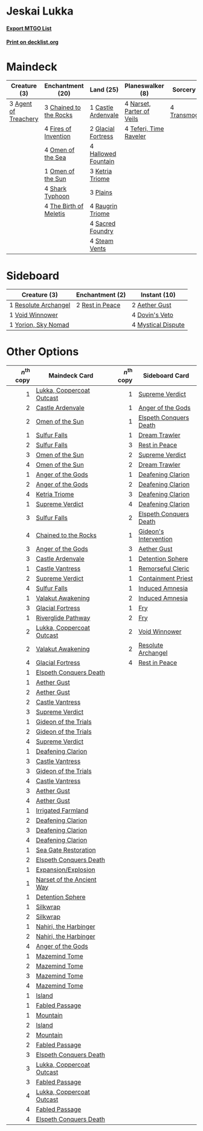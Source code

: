 # Jeskai Lukka

#### [Export MTGO List](../collection/Jeskai%20Lukka/Jeskai%20Lukka.txt)
#### [Print on decklist.org](http://decklist.org/?deckmain=3%09Agent%20of%20Treachery%0A1%09Castle%20Ardenvale%0A3%09Chained%20to%20the%20Rocks%0A4%09Fires%20of%20Invention%0A2%09Glacial%20Fortress%0A4%09Hallowed%20Fountain%0A3%09Ketria%20Triome%0A4%09Narset,%20Parter%20of%20Veils%0A4%09Omen%20of%20the%20Sea%0A1%09Omen%20of%20the%20Sun%0A3%09Plains%0A4%09Raugrin%20Triome%0A4%09Sacred%20Foundry%0A4%09Shark%20Typhoon%0A4%09Steam%20Vents%0A4%09Teferi,%20Time%20Raveler%0A4%09The%20Birth%20of%20Meletis%0A4%09Transmogrify&deckside=2%09Aether%20Gust%0A4%09Dovin's%20Veto%0A4%09Mystical%20Dispute%0A1%09Resolute%20Archangel%0A2%09Rest%20in%20Peace%0A1%09Void%20Winnower%0A1%09Yorion,%20Sky%20Nomad)
# Maindeck

|                                         Creature (3)                                          |                                        Enchantment (20)                                         |                                          Land (25)                                          |                                          Planeswalker (8)                                          |                                       Sorcery (4)                                       |
|-----------------------------------------------------------------------------------------------|-------------------------------------------------------------------------------------------------|---------------------------------------------------------------------------------------------|----------------------------------------------------------------------------------------------------|-----------------------------------------------------------------------------------------|
|3 [Agent of Treachery](http://gatherer.wizards.com/Pages/Card/Details.aspx?multiverseid=466797)|3 [Chained to the Rocks](http://gatherer.wizards.com/Pages/Card/Details.aspx?multiverseid=373521)|1 [Castle Ardenvale](http://gatherer.wizards.com/Pages/Card/Details.aspx?multiverseid=473200)|4 [Narset, Parter of Veils](http://gatherer.wizards.com/Pages/Card/Details.aspx?multiverseid=460988)|4 [Transmogrify](http://gatherer.wizards.com/Pages/Card/Details.aspx?multiverseid=485490)|
|                                                                                               |4 [Fires of Invention](http://gatherer.wizards.com/Pages/Card/Details.aspx?multiverseid=473087)  |2 [Glacial Fortress](http://gatherer.wizards.com/Pages/Card/Details.aspx?multiverseid=190562)|4 [Teferi, Time Raveler](http://gatherer.wizards.com/Pages/Card/Details.aspx?multiverseid=461148)   |                                                                                         |
|                                                                                               |4 [Omen of the Sea](http://gatherer.wizards.com/Pages/Card/Details.aspx?multiverseid=476309)     |4 [Hallowed Fountain](http://gatherer.wizards.com/Pages/Card/Details.aspx?multiverseid=97071)|                                                                                                    |                                                                                         |
|                                                                                               |1 [Omen of the Sun](http://gatherer.wizards.com/Pages/Card/Details.aspx?multiverseid=476281)     |3 [Ketria Triome](http://gatherer.wizards.com/Pages/Card/Details.aspx?multiverseid=479770)   |                                                                                                    |                                                                                         |
|                                                                                               |4 [Shark Typhoon](http://gatherer.wizards.com/Pages/Card/Details.aspx?multiverseid=479587)       |3 [Plains](http://gatherer.wizards.com/Pages/Card/Details.aspx?multiverseid=439856)          |                                                                                                    |                                                                                         |
|                                                                                               |4 [The Birth of Meletis](http://gatherer.wizards.com/Pages/Card/Details.aspx?multiverseid=476256)|4 [Raugrin Triome](http://gatherer.wizards.com/Pages/Card/Details.aspx?multiverseid=479771)  |                                                                                                    |                                                                                         |
|                                                                                               |                                                                                                 |4 [Sacred Foundry](http://gatherer.wizards.com/Pages/Card/Details.aspx?multiverseid=405106)  |                                                                                                    |                                                                                         |
|                                                                                               |                                                                                                 |4 [Steam Vents](http://gatherer.wizards.com/Pages/Card/Details.aspx?multiverseid=405109)     |                                                                                                    |                                                                                         |


# Sideboard

|                                         Creature (3)                                          |                                     Enchantment (2)                                      |                                        Instant (10)                                         |
|-----------------------------------------------------------------------------------------------|------------------------------------------------------------------------------------------|---------------------------------------------------------------------------------------------|
|1 [Resolute Archangel](http://gatherer.wizards.com/Pages/Card/Details.aspx?multiverseid=383361)|2 [Rest in Peace](http://gatherer.wizards.com/Pages/Card/Details.aspx?multiverseid=442021)|2 [Aether Gust](http://gatherer.wizards.com/Pages/Card/Details.aspx?multiverseid=466796)     |
|1 [Void Winnower](http://gatherer.wizards.com/Pages/Card/Details.aspx?multiverseid=402093)     |                                                                                          |4 [Dovin's Veto](http://gatherer.wizards.com/Pages/Card/Details.aspx?multiverseid=461120)    |
|1 [Yorion, Sky Nomad](http://gatherer.wizards.com/Pages/Card/Details.aspx?multiverseid=479752) |                                                                                          |4 [Mystical Dispute](http://gatherer.wizards.com/Pages/Card/Details.aspx?multiverseid=473020)|


# Other Options

|*n*<sup>th</sup> copy|                                           Maindeck Card                                            |*n*<sup>th</sup> copy|                                         Sideboard Card                                          |
|--------------------:|----------------------------------------------------------------------------------------------------|--------------------:|-------------------------------------------------------------------------------------------------|
|                    1|[Lukka, Coppercoat Outcast](http://gatherer.wizards.com/Pages/Card/Details.aspx?multiverseid=479645)|                    1|[Supreme Verdict](http://gatherer.wizards.com/Pages/Card/Details.aspx?multiverseid=438776)       |
|                    2|[Castle Ardenvale](http://gatherer.wizards.com/Pages/Card/Details.aspx?multiverseid=473200)         |                    1|[Anger of the Gods](http://gatherer.wizards.com/Pages/Card/Details.aspx?multiverseid=438682)     |
|                    2|[Omen of the Sun](http://gatherer.wizards.com/Pages/Card/Details.aspx?multiverseid=476281)          |                    1|[Elspeth Conquers Death](http://gatherer.wizards.com/Pages/Card/Details.aspx?multiverseid=476264)|
|                    1|[Sulfur Falls](http://gatherer.wizards.com/Pages/Card/Details.aspx?multiverseid=443135)             |                    1|[Dream Trawler](http://gatherer.wizards.com/Pages/Card/Details.aspx?multiverseid=476465)         |
|                    2|[Sulfur Falls](http://gatherer.wizards.com/Pages/Card/Details.aspx?multiverseid=443135)             |                    3|[Rest in Peace](http://gatherer.wizards.com/Pages/Card/Details.aspx?multiverseid=442021)         |
|                    3|[Omen of the Sun](http://gatherer.wizards.com/Pages/Card/Details.aspx?multiverseid=476281)          |                    2|[Supreme Verdict](http://gatherer.wizards.com/Pages/Card/Details.aspx?multiverseid=438776)       |
|                    4|[Omen of the Sun](http://gatherer.wizards.com/Pages/Card/Details.aspx?multiverseid=476281)          |                    2|[Dream Trawler](http://gatherer.wizards.com/Pages/Card/Details.aspx?multiverseid=476465)         |
|                    1|[Anger of the Gods](http://gatherer.wizards.com/Pages/Card/Details.aspx?multiverseid=438682)        |                    1|[Deafening Clarion](http://gatherer.wizards.com/Pages/Card/Details.aspx?multiverseid=452915)     |
|                    2|[Anger of the Gods](http://gatherer.wizards.com/Pages/Card/Details.aspx?multiverseid=438682)        |                    2|[Deafening Clarion](http://gatherer.wizards.com/Pages/Card/Details.aspx?multiverseid=452915)     |
|                    4|[Ketria Triome](http://gatherer.wizards.com/Pages/Card/Details.aspx?multiverseid=479770)            |                    3|[Deafening Clarion](http://gatherer.wizards.com/Pages/Card/Details.aspx?multiverseid=452915)     |
|                    1|[Supreme Verdict](http://gatherer.wizards.com/Pages/Card/Details.aspx?multiverseid=438776)          |                    4|[Deafening Clarion](http://gatherer.wizards.com/Pages/Card/Details.aspx?multiverseid=452915)     |
|                    3|[Sulfur Falls](http://gatherer.wizards.com/Pages/Card/Details.aspx?multiverseid=443135)             |                    2|[Elspeth Conquers Death](http://gatherer.wizards.com/Pages/Card/Details.aspx?multiverseid=476264)|
|                    4|[Chained to the Rocks](http://gatherer.wizards.com/Pages/Card/Details.aspx?multiverseid=373521)     |                    1|[Gideon's Intervention](http://gatherer.wizards.com/Pages/Card/Details.aspx?multiverseid=426717) |
|                    3|[Anger of the Gods](http://gatherer.wizards.com/Pages/Card/Details.aspx?multiverseid=438682)        |                    3|[Aether Gust](http://gatherer.wizards.com/Pages/Card/Details.aspx?multiverseid=466796)           |
|                    3|[Castle Ardenvale](http://gatherer.wizards.com/Pages/Card/Details.aspx?multiverseid=473200)         |                    1|[Detention Sphere](http://gatherer.wizards.com/Pages/Card/Details.aspx?multiverseid=460139)      |
|                    1|[Castle Vantress](http://gatherer.wizards.com/Pages/Card/Details.aspx?multiverseid=473204)          |                    1|[Remorseful Cleric](http://gatherer.wizards.com/Pages/Card/Details.aspx?multiverseid=447169)     |
|                    2|[Supreme Verdict](http://gatherer.wizards.com/Pages/Card/Details.aspx?multiverseid=438776)          |                    1|[Containment Priest](http://gatherer.wizards.com/Pages/Card/Details.aspx?multiverseid=389470)    |
|                    4|[Sulfur Falls](http://gatherer.wizards.com/Pages/Card/Details.aspx?multiverseid=443135)             |                    1|[Induced Amnesia](http://gatherer.wizards.com/Pages/Card/Details.aspx?multiverseid=439697)       |
|                    1|[Valakut Awakening](http://gatherer.wizards.com/Pages/Card/Details.aspx?multiverseid=491818)        |                    2|[Induced Amnesia](http://gatherer.wizards.com/Pages/Card/Details.aspx?multiverseid=439697)       |
|                    3|[Glacial Fortress](http://gatherer.wizards.com/Pages/Card/Details.aspx?multiverseid=190562)         |                    1|[Fry](http://gatherer.wizards.com/Pages/Card/Details.aspx?multiverseid=466894)                   |
|                    1|[Riverglide Pathway](http://gatherer.wizards.com/Pages/Card/Details.aspx?multiverseid=491920)       |                    2|[Fry](http://gatherer.wizards.com/Pages/Card/Details.aspx?multiverseid=466894)                   |
|                    2|[Lukka, Coppercoat Outcast](http://gatherer.wizards.com/Pages/Card/Details.aspx?multiverseid=479645)|                    2|[Void Winnower](http://gatherer.wizards.com/Pages/Card/Details.aspx?multiverseid=402093)         |
|                    2|[Valakut Awakening](http://gatherer.wizards.com/Pages/Card/Details.aspx?multiverseid=491818)        |                    2|[Resolute Archangel](http://gatherer.wizards.com/Pages/Card/Details.aspx?multiverseid=383361)    |
|                    4|[Glacial Fortress](http://gatherer.wizards.com/Pages/Card/Details.aspx?multiverseid=190562)         |                    4|[Rest in Peace](http://gatherer.wizards.com/Pages/Card/Details.aspx?multiverseid=442021)         |
|                    1|[Elspeth Conquers Death](http://gatherer.wizards.com/Pages/Card/Details.aspx?multiverseid=476264)   |                     |                                                                                                 |
|                    1|[Aether Gust](http://gatherer.wizards.com/Pages/Card/Details.aspx?multiverseid=466796)              |                     |                                                                                                 |
|                    2|[Aether Gust](http://gatherer.wizards.com/Pages/Card/Details.aspx?multiverseid=466796)              |                     |                                                                                                 |
|                    2|[Castle Vantress](http://gatherer.wizards.com/Pages/Card/Details.aspx?multiverseid=473204)          |                     |                                                                                                 |
|                    3|[Supreme Verdict](http://gatherer.wizards.com/Pages/Card/Details.aspx?multiverseid=438776)          |                     |                                                                                                 |
|                    1|[Gideon of the Trials](http://gatherer.wizards.com/Pages/Card/Details.aspx?multiverseid=426716)     |                     |                                                                                                 |
|                    2|[Gideon of the Trials](http://gatherer.wizards.com/Pages/Card/Details.aspx?multiverseid=426716)     |                     |                                                                                                 |
|                    4|[Supreme Verdict](http://gatherer.wizards.com/Pages/Card/Details.aspx?multiverseid=438776)          |                     |                                                                                                 |
|                    1|[Deafening Clarion](http://gatherer.wizards.com/Pages/Card/Details.aspx?multiverseid=452915)        |                     |                                                                                                 |
|                    3|[Castle Vantress](http://gatherer.wizards.com/Pages/Card/Details.aspx?multiverseid=473204)          |                     |                                                                                                 |
|                    3|[Gideon of the Trials](http://gatherer.wizards.com/Pages/Card/Details.aspx?multiverseid=426716)     |                     |                                                                                                 |
|                    4|[Castle Vantress](http://gatherer.wizards.com/Pages/Card/Details.aspx?multiverseid=473204)          |                     |                                                                                                 |
|                    3|[Aether Gust](http://gatherer.wizards.com/Pages/Card/Details.aspx?multiverseid=466796)              |                     |                                                                                                 |
|                    4|[Aether Gust](http://gatherer.wizards.com/Pages/Card/Details.aspx?multiverseid=466796)              |                     |                                                                                                 |
|                    1|[Irrigated Farmland](http://gatherer.wizards.com/Pages/Card/Details.aspx?multiverseid=426947)       |                     |                                                                                                 |
|                    2|[Deafening Clarion](http://gatherer.wizards.com/Pages/Card/Details.aspx?multiverseid=452915)        |                     |                                                                                                 |
|                    3|[Deafening Clarion](http://gatherer.wizards.com/Pages/Card/Details.aspx?multiverseid=452915)        |                     |                                                                                                 |
|                    4|[Deafening Clarion](http://gatherer.wizards.com/Pages/Card/Details.aspx?multiverseid=452915)        |                     |                                                                                                 |
|                    1|[Sea Gate Restoration](http://gatherer.wizards.com/Pages/Card/Details.aspx?multiverseid=491706)     |                     |                                                                                                 |
|                    2|[Elspeth Conquers Death](http://gatherer.wizards.com/Pages/Card/Details.aspx?multiverseid=476264)   |                     |                                                                                                 |
|                    1|[Expansion/Explosion](http://gatherer.wizards.com/Pages/Card/Details.aspx?multiverseid=452974)      |                     |                                                                                                 |
|                    1|[Narset of the Ancient Way](http://gatherer.wizards.com/Pages/Card/Details.aspx?multiverseid=479715)|                     |                                                                                                 |
|                    1|[Detention Sphere](http://gatherer.wizards.com/Pages/Card/Details.aspx?multiverseid=460139)         |                     |                                                                                                 |
|                    1|[Silkwrap](http://gatherer.wizards.com/Pages/Card/Details.aspx?multiverseid=394699)                 |                     |                                                                                                 |
|                    2|[Silkwrap](http://gatherer.wizards.com/Pages/Card/Details.aspx?multiverseid=394699)                 |                     |                                                                                                 |
|                    1|[Nahiri, the Harbinger](http://gatherer.wizards.com/Pages/Card/Details.aspx?multiverseid=463948)    |                     |                                                                                                 |
|                    2|[Nahiri, the Harbinger](http://gatherer.wizards.com/Pages/Card/Details.aspx?multiverseid=463948)    |                     |                                                                                                 |
|                    4|[Anger of the Gods](http://gatherer.wizards.com/Pages/Card/Details.aspx?multiverseid=438682)        |                     |                                                                                                 |
|                    1|[Mazemind Tome](http://gatherer.wizards.com/Pages/Card/Details.aspx?multiverseid=485555)            |                     |                                                                                                 |
|                    2|[Mazemind Tome](http://gatherer.wizards.com/Pages/Card/Details.aspx?multiverseid=485555)            |                     |                                                                                                 |
|                    3|[Mazemind Tome](http://gatherer.wizards.com/Pages/Card/Details.aspx?multiverseid=485555)            |                     |                                                                                                 |
|                    4|[Mazemind Tome](http://gatherer.wizards.com/Pages/Card/Details.aspx?multiverseid=485555)            |                     |                                                                                                 |
|                    1|[Island](http://gatherer.wizards.com/Pages/Card/Details.aspx?multiverseid=439857)                   |                     |                                                                                                 |
|                    1|[Fabled Passage](http://gatherer.wizards.com/Pages/Card/Details.aspx?multiverseid=473206)           |                     |                                                                                                 |
|                    1|[Mountain](http://gatherer.wizards.com/Pages/Card/Details.aspx?multiverseid=439859)                 |                     |                                                                                                 |
|                    2|[Island](http://gatherer.wizards.com/Pages/Card/Details.aspx?multiverseid=439857)                   |                     |                                                                                                 |
|                    2|[Mountain](http://gatherer.wizards.com/Pages/Card/Details.aspx?multiverseid=439859)                 |                     |                                                                                                 |
|                    2|[Fabled Passage](http://gatherer.wizards.com/Pages/Card/Details.aspx?multiverseid=473206)           |                     |                                                                                                 |
|                    3|[Elspeth Conquers Death](http://gatherer.wizards.com/Pages/Card/Details.aspx?multiverseid=476264)   |                     |                                                                                                 |
|                    3|[Lukka, Coppercoat Outcast](http://gatherer.wizards.com/Pages/Card/Details.aspx?multiverseid=479645)|                     |                                                                                                 |
|                    3|[Fabled Passage](http://gatherer.wizards.com/Pages/Card/Details.aspx?multiverseid=473206)           |                     |                                                                                                 |
|                    4|[Lukka, Coppercoat Outcast](http://gatherer.wizards.com/Pages/Card/Details.aspx?multiverseid=479645)|                     |                                                                                                 |
|                    4|[Fabled Passage](http://gatherer.wizards.com/Pages/Card/Details.aspx?multiverseid=473206)           |                     |                                                                                                 |
|                    4|[Elspeth Conquers Death](http://gatherer.wizards.com/Pages/Card/Details.aspx?multiverseid=476264)   |                     |                                                                                                 |

